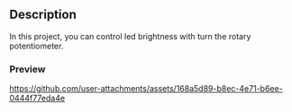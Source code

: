 ## Description
In this project, you can control led brightness with turn the rotary potentiometer. 

### Preview
https://github.com/user-attachments/assets/168a5d89-b8ec-4e71-b6ee-0444f77eda4e
